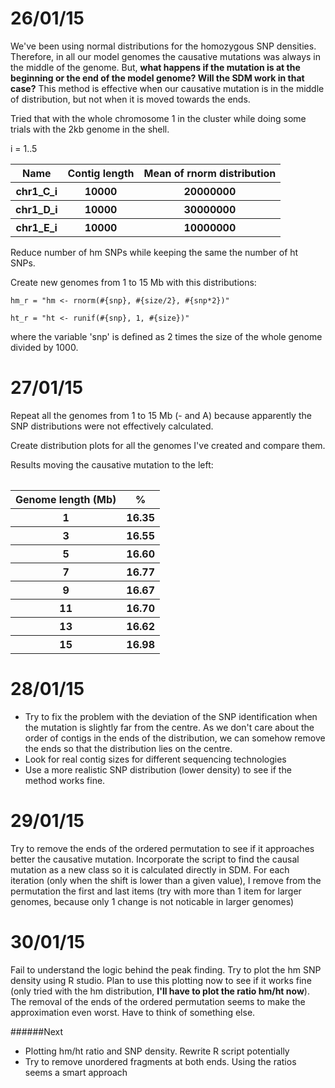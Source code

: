 26/01/15
===

We've been using normal distributions for the homozygous SNP densities. Therefore, in all our model genomes the causative mutations was always in the middle of the genome. But, **what happens if the mutation is at the beginning or the end of the model genome? Will the SDM work in that case?** This method is effective when our causative mutation is in the middle of distribution, but not when it is moved towards the ends. 

Tried that with the whole chromosome 1 in the cluster while doing some trials with the 2kb genome in the shell. 

i = 1..5
<table>
 <tr><th>Name <th>Contig length</th> <th>Mean of rnorm distribution</th>
 <tr><th>chr1_C_i <th>10000 </th> <th>20000000</th>
 <tr><th>chr1_D_i <th>10000 </th> <th>30000000</th>
 <tr><th>chr1_E_i <th>10000 </th> <th>10000000</th>
   
</table>

Reduce number of hm SNPs while keeping the same the number of ht SNPs. 

Create new genomes from 1 to 15 Mb with this distributions:

```
hm_r = "hm <- rnorm(#{snp}, #{size/2}, #{snp*2})" 

ht_r = "ht <- runif(#{snp}, 1, #{size})"   
```

where the variable 'snp' is defined as 2 times the size of the whole genome divided by 1000. 

27/01/15
===

Repeat all the genomes from 1 to 15 Mb (- and A) because apparently the SNP distributions were not effectively calculated. 

Create distribution plots for all the genomes I've created and compare them. 

Results moving the causative mutation to the left:

<table>

<table>
 <tr><th>Genome length (Mb) <th>%</th> 
 
 <tr><th> 1 <th> 16.35</th> 
 <tr><th> 3 <th> 16.55 </th> 
 <tr><th> 5 <th> 16.60 </th> 
 <tr><th> 7 <th> 16.77 </th> 
 <tr><th> 9 <th> 16.67 </th> 
 <tr><th> 11 <th> 16.70</th> 
<tr><th> 13 <th>16.62  </th> 
<tr><th> 15 <th> 16.98 </th> 
    </table>
28/01/15
===

- Try to fix the problem with the deviation of the SNP identification when the mutation is slightly far from the centre. As we don't care about the order of contigs in the ends of the distribution, we can somehow remove the ends so that the distribution lies on the centre. 
- Look for real contig sizes for different sequencing technologies
- Use a more realistic SNP distribution (lower density) to see if the method works fine. 

29/01/15
===

Try to remove the ends of the ordered permutation to see if it approaches better the causative mutation. 
Incorporate the script to find the causal mutation as a new class so it is calculated directly in SDM. For each iteration (only when the shift is lower than a given value), I remove from the permutation the first and last items (try with more than 1 item for larger genomes, because only 1 change is not noticable in larger genomes)

30/01/15
===
Fail to understand the logic behind the peak finding. Try to plot the hm SNP density using R studio. Plan to use this plotting now to see if it works fine (only tried with the hm distribution, **I'll have to plot the ratio hm/ht now**). The removal of the ends of the ordered permutation seems to make the approximation even worst. Have to think of something else. 

######Next
- Plotting hm/ht ratio and SNP density. Rewrite R script potentially
- Try to remove unordered fragments at both ends. Using the ratios seems a smart approach
